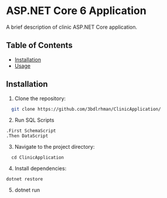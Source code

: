 # ASP.NET Core 6 Application

A brief description of clinic ASP.NET Core application.

## Table of Contents

- [Installation](#installation)
- [Usage](#usage)
  
## Installation

1. Clone the repository:

 ```bash
   git clone https://github.com/3bdlrhman/ClinicApplication/
```

2. Run SQL Scripts
```
.First SchemaScript
.Then DataScript
```

3. Navigate to the project directory:
```
  cd ClinicApplication
```

4. Install dependencies:
```
dotnet restore
```

5. dotnet run

